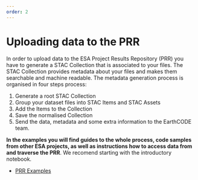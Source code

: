 ```yaml
---
order: 2
---
```

# Uploading data to the PRR
In order to upload data to the ESA Project Results Repository (PRR) you have to generate a STAC Collection that is associated to your files. The STAC Collection provides metadata about your files and makes them searchable and machine readable. The metadata generation process is organised in four steps process:

1. Generate a root STAC Collection
2. Group your dataset files into STAC Items and STAC Assets
3. Add the Items to the Collection
4. Save the normalised Collection
5. Send the data, metadata and some extra information to the EarthCODE team.

**In the examples you will find guides to the whole process, code samples from other ESA projects, as well as instructions how to access data from and traverse the PRR**. We recomend starting with the introductory notebook.

- [PRR Examples](https://esa-earthcode.github.io/tutorials/index-1/)
